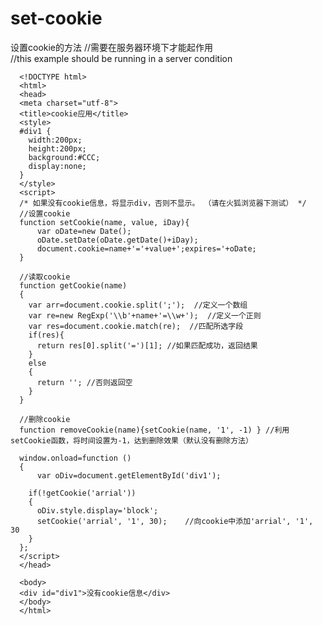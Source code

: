 # set-cookie
设置cookie的方法
//需要在服务器环境下才能起作用<br>
//this example should be running in a server condition

      <!DOCTYPE html>
      <html>
      <head>
      <meta charset="utf-8">
      <title>cookie应用</title>
      <style>
      #div1 {
        width:200px; 
        height:200px; 
        background:#CCC; 
        display:none;
      }
      </style>
      <script>
      /* 如果没有cookie信息，将显示div，否则不显示。 （请在火狐浏览器下测试） */
      //设置cookie
      function setCookie(name, value, iDay){
          var oDate=new Date();
          oDate.setDate(oDate.getDate()+iDay);
          document.cookie=name+'='+value+';expires='+oDate;    
      }
      
      //读取cookie
      function getCookie(name)
      {
        var arr=document.cookie.split(';');  //定义一个数组
        var re=new RegExp('\\b'+name+'=\\w+');  //定义一个正则
        var res=document.cookie.match(re);  //匹配所选字段
        if(res){
          return res[0].split('=')[1]; //如果匹配成功，返回结果
        }
        else
        {
          return ''; //否则返回空
        }
      }
      
      //删除cookie
      function removeCookie(name){setCookie(name, '1', -1) } //利用setCookie函数，将时间设置为-1，达到删除效果（默认没有删除方法）
      
      window.onload=function ()
      {
          var oDiv=document.getElementById('div1');
        
        if(!getCookie('arrial'))
        {
          oDiv.style.display='block';
          setCookie('arrial', '1', 30);    //向cookie中添加'arrial', '1', 30
        }
      };
      </script>
      </head>
      
      <body>
      <div id="div1">没有cookie信息</div>
      </body>
      </html>
